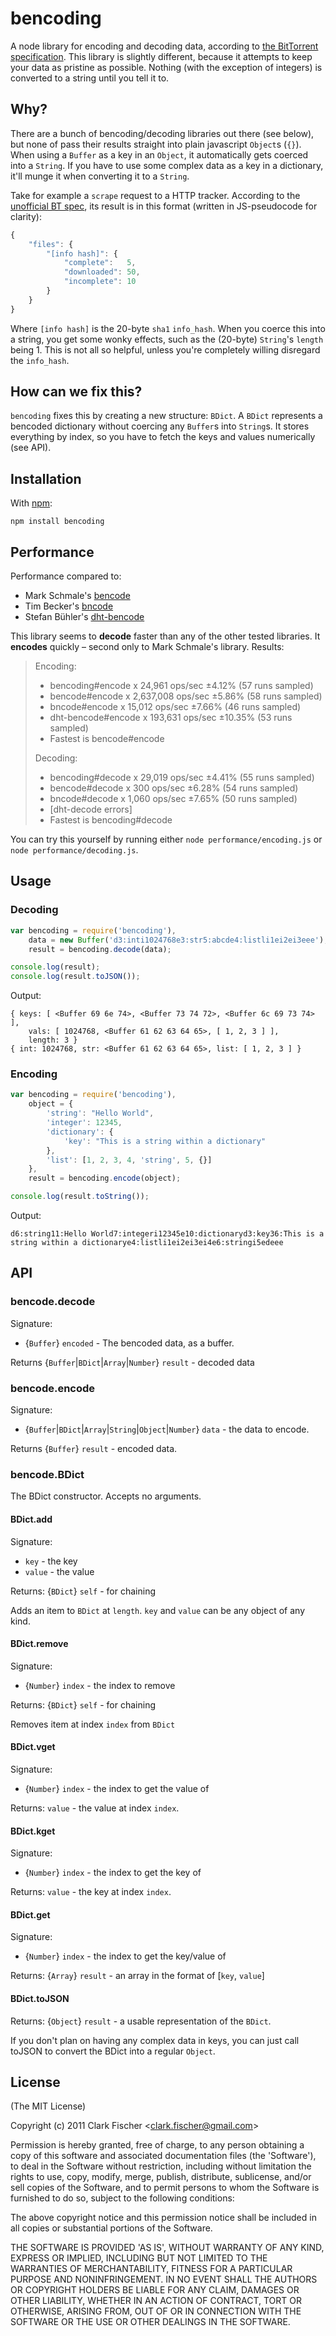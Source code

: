 # bencoding

A node library for encoding and decoding data, according to [the
BitTorrent specification](http://www.bittorrent.org/beps/bep_0003.html).
This library is slightly different, because it attempts to keep your
data as pristine as possible. Nothing (with the exception of integers)
is converted to a string until you tell it to.

## Why?

There are a bunch of bencoding/decoding libraries out there (see below),
but none of pass their results straight into plain javascript `Object`s
(`{}`). When using a `Buffer` as a key in an `Object`, it automatically
gets coerced into a `String`. If you have to use some complex data as a
key in a dictionary, it'll munge it when converting it to a `String`.

Take for example a `scrape` request to a HTTP tracker. According to the
[unofficial BT spec](http://wiki.theory.org/BitTorrentSpecification#Tracker_.27scrape.27_Convention),
its result is in this format (written in JS-pseudocode for clarity):

```javascript
{
    "files": {
        "[info hash]": {
            "complete":   5,
            "downloaded": 50,
            "incomplete": 10
        }
    }
}
```

Where `[info hash]` is the 20-byte `sha1` `info_hash`. When you coerce
this into a string, you get some wonky effects, such as the (20-byte)
`String`'s `length` being 1. This is not all so helpful, unless you're
completely willing disregard the `info_hash`.

## How can we fix this?

`bencoding` fixes this by creating a new structure: `BDict`. A `BDict`
represents a bencoded dictionary without coercing any `Buffer`s into
`String`s. It stores everything by index, so you have to fetch the keys
and values numerically (see API).

## Installation

With [npm](http://github.com/isaacs/npm):

    npm install bencoding

## Performance

Performance compared to:

* Mark Schmale's [bencode](https://github.com/themasch/node-bencode/)
* Tim Becker's [bncode](https://github.com/a2800276/bencode.js/)
* Stefan Bühler's [dht-bencode](https://github.com/stbuehler/nodejs-dht-bencode)

This library seems to __decode__ faster than any of the other tested
libraries. It __encodes__ quickly – second only to Mark Schmale's 
library. Results:

> Encoding:
>
> * bencoding#encode x 24,961 ops/sec ±4.12% (57 runs sampled)
> * bencode#encode x 2,637,008 ops/sec ±5.86% (58 runs sampled)
> * bncode#encode x 15,012 ops/sec ±7.66% (46 runs sampled)
> * dht-bencode#encode x 193,631 ops/sec ±10.35% (53 runs sampled)
> * Fastest is bencode#encode 
> 
> Decoding:
>
> * bencoding#decode x 29,019 ops/sec ±4.41% (55 runs sampled)
> * bencode#decode x 300 ops/sec ±6.28% (54 runs sampled)
> * bncode#decode x 1,060 ops/sec ±7.65% (50 runs sampled)
> * [dht-decode errors]
> * Fastest is bencoding#decode

You can try this yourself by running either `node
performance/encoding.js` or `node performance/decoding.js`.

## Usage

### Decoding
```javascript
var bencoding = require('bencoding'),
    data = new Buffer('d3:inti1024768e3:str5:abcde4:listli1ei2ei3eee'),
    result = bencoding.decode(data);

console.log(result);
console.log(result.toJSON());
```
Output:

```
{ keys: [ <Buffer 69 6e 74>, <Buffer 73 74 72>, <Buffer 6c 69 73 74> ],
    vals: [ 1024768, <Buffer 61 62 63 64 65>, [ 1, 2, 3 ] ],
    length: 3 }
{ int: 1024768, str: <Buffer 61 62 63 64 65>, list: [ 1, 2, 3 ] }
```

### Encoding
```javascript
var bencoding = require('bencoding'),
    object = {
        'string': "Hello World",
        'integer': 12345,
        'dictionary': {
            'key': "This is a string within a dictionary"
        },
        'list': [1, 2, 3, 4, 'string', 5, {}]
    },
    result = bencoding.encode(object);

console.log(result.toString());
```
Output:

    d6:string11:Hello World7:integeri12345e10:dictionaryd3:key36:This is a string within a dictionarye4:listli1ei2ei3ei4e6:stringi5edeee

## API

### bencode.decode
Signature: 

* {`Buffer`} `encoded` - The bencoded data, as a buffer.

Returns {`Buffer`|`BDict`|`Array`|`Number`} `result` - decoded data

### bencode.encode
Signature:

* {`Buffer`|`BDict`|`Array`|`String`|`Object`|`Number`} `data` - the
    data to encode.

Returns {`Buffer`} `result` - encoded data. 

### bencode.BDict
The BDict constructor. Accepts no arguments.

#### BDict.add
Signature:

* `key` - the key
* `value` - the value

Returns: {`BDict`} `self` - for chaining

Adds an item to `BDict` at `length`. `key` and `value` can be any object
of any kind.

#### BDict.remove
Signature: 

* {`Number`} `index` - the index to remove

Returns: {`BDict`} `self` - for chaining

Removes item at index `index` from `BDict`

#### BDict.vget
Signature:

* {`Number`} `index` - the index to get the value of

Returns: `value` - the value at index `index`.

#### BDict.kget
Signature:

* {`Number`} `index` - the index to get the key of

Returns: `value` - the key at index `index`.

#### BDict.get
Signature:

* {`Number`} `index` - the index to get the key/value of

Returns: {`Array`} `result` - an array in the format of [`key`, `value`]

#### BDict.toJSON

Returns: {`Object`} `result` - a usable representation of the `BDict`.

If you don't plan on having any complex data in keys, you can just call
toJSON to convert the BDict into a regular `Object`.

## License 

(The MIT License)

Copyright (c) 2011 Clark Fischer &lt;clark.fischer@gmail.com&gt;

Permission is hereby granted, free of charge, to any person obtaining
a copy of this software and associated documentation files (the
'Software'), to deal in the Software without restriction, including
without limitation the rights to use, copy, modify, merge, publish,
distribute, sublicense, and/or sell copies of the Software, and to
permit persons to whom the Software is furnished to do so, subject to
the following conditions:

The above copyright notice and this permission notice shall be
included in all copies or substantial portions of the Software.

THE SOFTWARE IS PROVIDED 'AS IS', WITHOUT WARRANTY OF ANY KIND,
EXPRESS OR IMPLIED, INCLUDING BUT NOT LIMITED TO THE WARRANTIES OF
MERCHANTABILITY, FITNESS FOR A PARTICULAR PURPOSE AND NONINFRINGEMENT.
IN NO EVENT SHALL THE AUTHORS OR COPYRIGHT HOLDERS BE LIABLE FOR ANY
CLAIM, DAMAGES OR OTHER LIABILITY, WHETHER IN AN ACTION OF CONTRACT,
TORT OR OTHERWISE, ARISING FROM, OUT OF OR IN CONNECTION WITH THE
SOFTWARE OR THE USE OR OTHER DEALINGS IN THE SOFTWARE.
